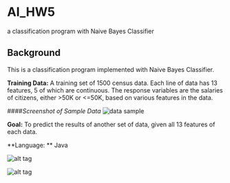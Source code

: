 # AI_HW5
a classification program with Naive Bayes Classifier

## Background
This is a classification program implemented with Naive Bayes Classifier. 

**Training Data:** A training set of 1500 census data. Each line of data has 13 features, 5 of which are continuous. The response variables are the salaries of citizens, either >50K or <=50K, based on various features in the data.

####*Screenshot of Sample Data*
![data sample](https://raw.githubusercontent.com/ss2cp/AI_HW5/master/data_sample.png)

**Goal:** To predict the results of another set of data, given all 13 features of each data. 

**Language: ** Java



![alt tag](https://raw.githubusercontent.com/ss2cp/AI_HW5/master/Discrete.png)

![alt tag](https://raw.githubusercontent.com/ss2cp/AI_HW5/master/Both.png)
